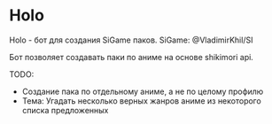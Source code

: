 # Holo
Holo - бот для создания SiGame паков.
SiGame: @VladimirKhil/SI

Бот позволяет создавать паки по аниме на основе shikimori api.

TODO:
- Создание пака по отдельному аниме, а не по целому профилю
- Тема: Угадать несколько верных жанров аниме из некоторого списка предложенных
